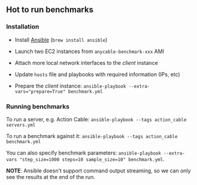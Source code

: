 ## Hot to run benchmarks

### Installation

- Install [Ansible](http://ansible.com) (`brew install ansible`)

- Launch two EC2 instances from `anycable-benchmark-xxx` AMI

- Attach more local network interfaces to the _client_ instance

- Update `hosts` file and playbooks with required information (IPs, etc)

- Prepare the _client_ instance: `ansible-playbook --extra-vars="prepare=True" benchmark.yml`

### Running benchmarks

To run a server, e.g. Action Cable: `ansible-playbook --tags action_cable servers.yml`

To run a benchmark against it: `ansible-playbook --tags action_cable benchmark.yml`

You can also specify benchmark parameters: `ansible-playbook --extra-vars "step_size=1000 steps=10 sample_size=10" benchmark.yml`.

**NOTE**: Ansible doesn't support command output streaming, so we can only see the results at the end of the run.
